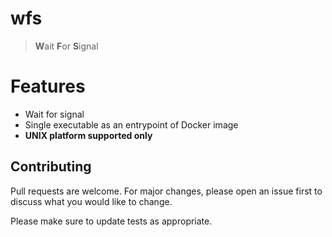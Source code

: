 # wfs

> **W**ait **F**or **S**ignal

# Features

- Wait for signal
- Single executable as an entrypoint of Docker image
- **UNIX platform supported only**

## Contributing

Pull requests are welcome. For major changes, please open an issue first to discuss what you would like to change.

Please make sure to update tests as appropriate.
